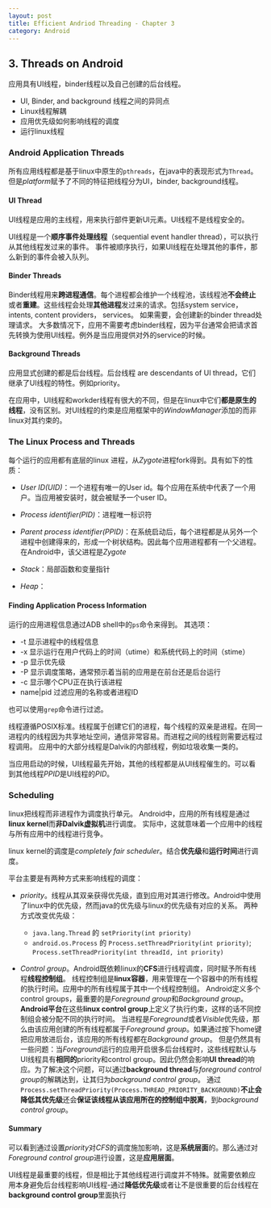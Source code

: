 ```yaml
---
layout: post
title: Efficient Andriod Threading - Chapter 3
category: Android
---
```


## 3. Threads on Android

应用具有UI线程，binder线程以及自己创建的后台线程。

- UI, Binder, and background 线程之间的异同点
- Linux线程解耦
- 应用优先级如何影响线程的调度
- 运行linux线程

### Android Application Threads

所有应用线程都是基于linux中原生的`pthreads`，在java中的表现形式为`Thread`。但是*platform*赋予了不同的特征把线程分为UI，binder, background线程。

#### UI Thread
UI线程是应用的主线程，用来执行部件更新UI元素。UI线程不是线程安全的。

UI线程是一个**顺序事件处理线程**（sequential event handler thread），可以执行从其他线程发过来的事件。
事件被顺序执行，如果UI线程在处理其他的事件，那么新到的事件会被入队列。

#### Binder Threads

Binder线程用来**跨进程通信**。每个进程都会维护一个线程池，该线程池**不会终止**或者**重建**。这些线程会处理**其他进程**发过来的请求。包括system service，intents, content providers， services。 如果需要，会创建新的binder thread处理请求。
大多数情况下，应用不需要考虑binder线程，因为平台通常会把请求首先转换为使用UI线程。例外是当应用提供对外的service的时候。

#### Background Threads

应用显式创建的都是后台线程。后台线程 are descendants of UI thread，它们继承了UI线程的特性。例如priority。

在应用中，UI线程和workder线程有很大的不同，但是在linux中它们**都是原生的线程**，没有区别。对UI线程的约束是应用框架中的*WindowManager*添加的而非linux对其约束的。

### The Linux Process and Threads

每个运行的应用都有底层的linux 进程，从*Zygote*进程fork得到。具有如下的性质：

- *User ID(UID)*：一个进程有唯一的User id。每个应用在系统中代表了一个用户。当应用被安装时，就会被赋予一个user ID。 

- *Process identifier(PID)*：进程唯一标识符

- *Parent process identifier(PPID)*：在系统启动后，每个进程都是从另外一个进程中创建得来的，形成一个树状结构。因此每个应用进程都有一个父进程。在Android中，该父进程是*Zygote*

- *Stack*：局部函数和变量指针
- *Heap*：

#### Finding Application Process Information
运行的应用进程信息通过ADB shell中的`ps`命令来得到。
其选项：

- -t 显示进程中的线程信息
- -x 显示运行在用户代码上的时间（utime）和系统代码上的时间（stime）
- -p 显示优先级
- -P 显示调度策略，通常预示着当前的应用是在前台还是后台运行
- -c 显示哪个CPU正在执行该进程
- name|pid 过滤应用的名称或者进程ID

也可以使用`grep`命令进行过滤。

线程遵循POSIX标准。线程属于创建它们的进程，每个线程的双亲是进程。在同一进程内的线程因为共享地址空间，通信非常容易。而进程之间的线程则需要远程过程调用。
应用中的大部分线程是Dalvik的内部线程，例如垃圾收集一类的。

当应用启动的时候，UI线程最先开始，其他的线程都是从UI线程催生的。可以看到其他线程*PPID*是UI线程的*PID*。

### Scheduling

linux把线程而非进程作为调度执行单元。
Android中，应用的所有线程是通过**linux kernel**而**非Dalvik虚拟机**进行调度。 实际中，这就意味着一个应用中的线程与所有应用中的线程进行竞争。

linux kernel的调度是*completely fair scheduler*。结合**优先级**和**运行时间**进行调度。

平台主要是有两种方式来影响线程的调度：

- *priority*。线程从其双亲获得优先级，直到应用对其进行修改。Android中使用了linux中的优先级，然而java的优先级与linux的优先级有对应的关系。
两种方式改变优先级：

    - `java.lang.Thread` 的 `setPriority(int priority)`
    - `android.os.Process` 的 `Process.setThreadPriority(int priority)`; `Process.setThreadPriority(int threadId, int priority)`
    
- *Control group*。Android既依赖linux的**CFS**进行线程调度，同时赋予所有线程**线程控制组**。
线程控制组是**linux容器**，用来管理在一个容器中的所有线程的执行时间。应用中的所有线程属于其中一个线程控制组。
Android定义多个control groups，最重要的是*Foreground group*和*Background group*。**Android平台**在这些**linux control group**上定义了执行约束，这样的话不同控制组会被分配不同的执行时间。 
当进程是*Foreground*或者*Visible*优先级，那么由该应用创建的所有线程都属于*Foreground group*。如果通过按下home键把应用放进后台，该应用的所有线程都在*Background group*。
但是仍然具有一些问题：当*Foreground*运行的应用开启很多后台线程时，这些线程默认与UI线程具有**相同的**priority和control group。因此仍然会影响**UI thread**的响应。为了解决这个问题，可以通过**background thread**与*foreground control group*的解耦达到，让其归为*background control group*。
通过`Process.setThreadPriority(Process.THREAD_PRIORITY_BACKGROUND)`**不止会降低其优先级**还会**保证该线程从该应用所在的控制组中脱离**，到*background control group*。


#### Summary
可以看到通过设置*priority*对*CFS*的调度施加影响，这是**系统层面**的。那么通过对*Foreground control group*进行设置，这是**应用层面**。

UI线程是最重要的线程，但是相比于其他线程进行调度并不特殊。就需要依赖应用本身避免后台线程影响UI线程-通过**降低优先级**或者让不是很重要的后台线程在**background control group**里面执行